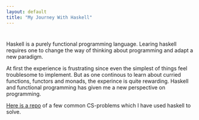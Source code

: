 ```yaml
---
layout: default
title: "My Journey With Haskell"
---
```


# 

Haskell is a purely functional programming language. Learing haskell requires one to change the way of thinking about programming and adapt a new paradigm.

At first the experience is frustrating since even the simplest of things feel troublesome to implement. But as one continous to learn about curried functions, functors and monads, the experince is quite rewarding. Haskell and functional programming has given me a new perspective on programming.

[Here is a repo](https://github.com/Dojde/haskell-algorithms.git) of a few common CS-problems which I have used haskell to solve.
